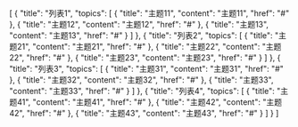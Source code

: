 <univ-topic-page title="主题1">
[
    {
        "title": "列表1",
        "topics": [
            {
                "title": "主题11",
                "content": "主题11",
                "href": "#"
            },
            {
                "title": "主题12",
                "content": "主题12",
                "href": "#"
            },
            {
                "title": "主题13",
                "content": "主题13",
                "href": "#"
            }
        ]
    },
    {
        "title": "列表2",
        "topics": [
            {
                "title": "主题21",
                "content": "主题21",
                "href": "#"
            },
            {
                "title": "主题22",
                "content": "主题22",
                "href": "#"
            },
            {
                "title": "主题23",
                "content": "主题23",
                "href": "#"
            }
        ]
    },
    {
        "title": "列表3",
        "topics": [
            {
                "title": "主题31",
                "content": "主题31",
                "href": "#"
            },
            {
                "title": "主题32",
                "content": "主题32",
                "href": "#"
            },
            {
                "title": "主题33",
                "content": "主题33",
                "href": "#"
            }
        ]
    },
    {
        "title": "列表4",
        "topics": [
            {
                "title": "主题41",
                "content": "主题41",
                "href": "#"
            },
            {
                "title": "主题42",
                "content": "主题42",
                "href": "#"
            },
            {
                "title": "主题43",
                "content": "主题43",
                "href": "#"
            }
        ]
    }
]
</univ-topic-page>
